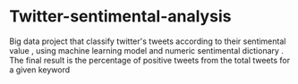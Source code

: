 # Twitter-sentimental-analysis
Big data project that classify twitter's tweets according to their sentimental value , using machine learning model and numeric sentimental dictionary . The final result is the percentage of positive tweets from the total tweets for a given keyword
